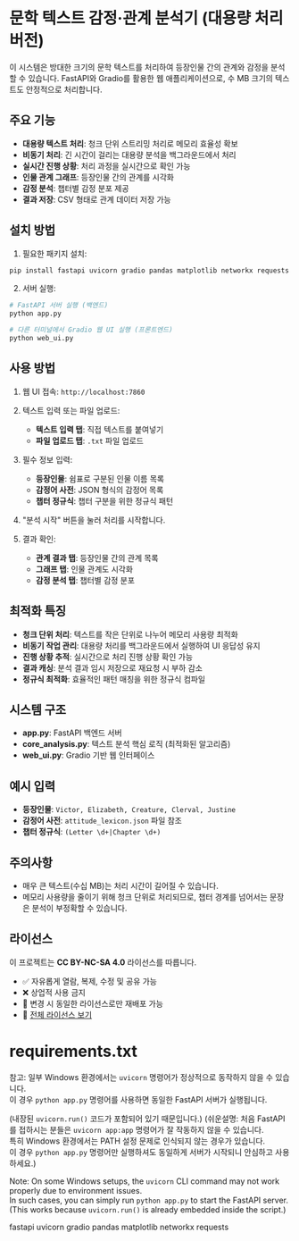 # 문학 텍스트 감정·관계 분석기 (대용량 처리 버전)

이 시스템은 방대한 크기의 문학 텍스트를 처리하여 등장인물 간의 관계와 감정을 분석할 수 있습니다. FastAPI와 Gradio를 활용한 웹 애플리케이션으로, 수 MB 크기의 텍스트도 안정적으로 처리합니다.

## 주요 기능

- **대용량 텍스트 처리**: 청크 단위 스트리밍 처리로 메모리 효율성 확보
- **비동기 처리**: 긴 시간이 걸리는 대용량 분석을 백그라운드에서 처리
- **실시간 진행 상황**: 처리 과정을 실시간으로 확인 가능
- **인물 관계 그래프**: 등장인물 간의 관계를 시각화
- **감정 분석**: 챕터별 감정 분포 제공
- **결과 저장**: CSV 형태로 관계 데이터 저장 가능

## 설치 방법

1. 필요한 패키지 설치:

```bash
pip install fastapi uvicorn gradio pandas matplotlib networkx requests
```

2. 서버 실행:

```bash
# FastAPI 서버 실행 (백엔드)
python app.py

# 다른 터미널에서 Gradio 웹 UI 실행 (프론트엔드)
python web_ui.py
```

## 사용 방법

1. 웹 UI 접속: `http://localhost:7860`

2. 텍스트 입력 또는 파일 업로드:
   - **텍스트 입력 탭**: 직접 텍스트를 붙여넣기
   - **파일 업로드 탭**: `.txt` 파일 업로드

3. 필수 정보 입력:
   - **등장인물**: 쉼표로 구분된 인물 이름 목록
   - **감정어 사전**: JSON 형식의 감정어 목록
   - **챕터 정규식**: 챕터 구분을 위한 정규식 패턴

4. "분석 시작" 버튼을 눌러 처리를 시작합니다.

5. 결과 확인:
   - **관계 결과 탭**: 등장인물 간의 관계 목록
   - **그래프 탭**: 인물 관계도 시각화
   - **감정 분석 탭**: 챕터별 감정 분포

## 최적화 특징

- **청크 단위 처리**: 텍스트를 작은 단위로 나누어 메모리 사용량 최적화
- **비동기 작업 관리**: 대용량 처리를 백그라운드에서 실행하여 UI 응답성 유지
- **진행 상황 추적**: 실시간으로 처리 진행 상황 확인 가능
- **결과 캐싱**: 분석 결과 임시 저장으로 재요청 시 부하 감소
- **정규식 최적화**: 효율적인 패턴 매칭을 위한 정규식 컴파일

## 시스템 구조

- **app.py**: FastAPI 백엔드 서버
- **core_analysis.py**: 텍스트 분석 핵심 로직 (최적화된 알고리즘)
- **web_ui.py**: Gradio 기반 웹 인터페이스

## 예시 입력

- **등장인물**: `Victor, Elizabeth, Creature, Clerval, Justine`
- **감정어 사전**: `attitude_lexicon.json` 파일 참조
- **챕터 정규식**: `(Letter \d+|Chapter \d+)`

## 주의사항

- 매우 큰 텍스트(수십 MB)는 처리 시간이 길어질 수 있습니다.
- 메모리 사용량을 줄이기 위해 청크 단위로 처리되므로, 챕터 경계를 넘어서는 문장은 분석이 부정확할 수 있습니다.






## 라이선스

이 프로젝트는 **CC BY-NC-SA 4.0** 라이선스를 따릅니다.

- ✅ 자유롭게 열람, 복제, 수정 및 공유 가능
- ❌ 상업적 사용 금지
- 🔁 변경 시 동일한 라이선스로만 재배포 가능
- 🔗 [전체 라이선스 보기](https://creativecommons.org/licenses/by-nc-sa/4.0/deed.ko)







# requirements.txt 




 참고: 일부 Windows 환경에서는 `uvicorn` 명령어가 정상적으로 동작하지 않을 수 있습니다.  
이 경우 `python app.py` 명령어를 사용하면 동일한 FastAPI 서버가 실행됩니다.  


(내장된 `uvicorn.run()` 코드가 포함되어 있기 때문입니다.)
(쉬운설명: 처음 FastAPI를 접하시는 분들은 `uvicorn app:app` 명령어가 잘 작동하지 않을 수 있습니다.  
특히 Windows 환경에서는 PATH 설정 문제로 인식되지 않는 경우가 있습니다.  
이 경우 `python app.py` 명령어만 실행하셔도 동일하게 서버가 시작되니 안심하고 사용하세요.)


 Note: On some Windows setups, the `uvicorn` CLI command may not work properly due to environment issues.  
In such cases, you can simply run `python app.py` to start the FastAPI server.  
(This works because `uvicorn.run()` is already embedded inside the script.)




fastapi
uvicorn
gradio
pandas
matplotlib
networkx
requests
